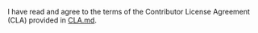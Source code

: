 I have read and agree to the terms of the Contributor License Agreement (CLA) provided in [CLA.md](link_to_CLA.md).
